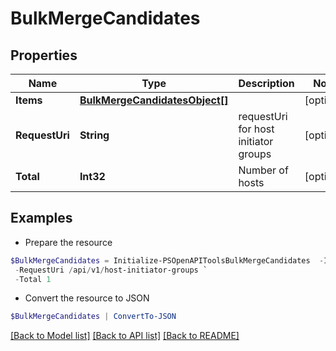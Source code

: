 # BulkMergeCandidates
## Properties

Name | Type | Description | Notes
------------ | ------------- | ------------- | -------------
**Items** | [**BulkMergeCandidatesObject[]**](BulkMergeCandidatesObject.md) |  | [optional] 
**RequestUri** | **String** | requestUri for host initiator groups | [optional] 
**Total** | **Int32** | Number of hosts | [optional] 

## Examples

- Prepare the resource
```powershell
$BulkMergeCandidates = Initialize-PSOpenAPIToolsBulkMergeCandidates  -Items null `
 -RequestUri /api/v1/host-initiator-groups `
 -Total 1
```

- Convert the resource to JSON
```powershell
$BulkMergeCandidates | ConvertTo-JSON
```

[[Back to Model list]](../README.md#documentation-for-models) [[Back to API list]](../README.md#documentation-for-api-endpoints) [[Back to README]](../README.md)

